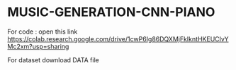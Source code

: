# MUSIC-GENERATION-CNN-PIANO



For code : open this link https://colab.research.google.com/drive/1cwP6Ig86DQXMjFkIkntHKEUCIvYMc2xm?usp=sharing




For dataset download DATA file

